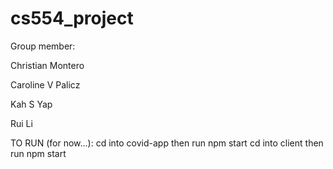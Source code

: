 # cs554_project

Group member:

Christian Montero

Caroline V Palicz

Kah S Yap

Rui Li

TO RUN (for now...):
cd into covid-app then run npm start
cd into client then run npm start
